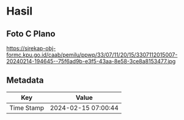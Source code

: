 # Hasil

## Foto C Plano

https://sirekap-obj-formc.kpu.go.id/caab/pemilu/ppwp/33/07/11/20/15/3307112015007-20240214-194645--75f6ad9b-e3f5-43aa-8e58-3ce8a8153477.jpg


## Metadata

| Key        | Value               |
| ---------- | ------------------- |
| Time Stamp | 2024-02-15 07:00:44 |



